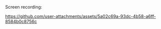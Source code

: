 Screen recording:



https://github.com/user-attachments/assets/5a02c69a-93dc-4b58-a6ff-8584b0c8756c

